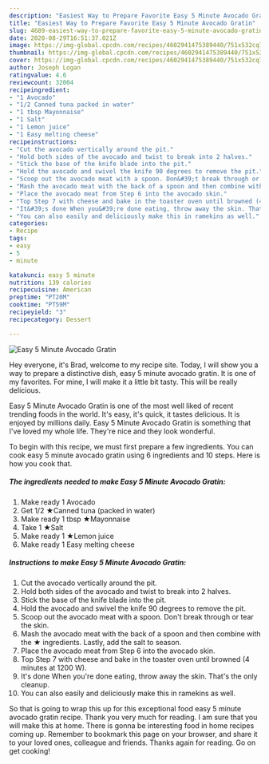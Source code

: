 ```yaml
---
description: "Easiest Way to Prepare Favorite Easy 5 Minute Avocado Gratin"
title: "Easiest Way to Prepare Favorite Easy 5 Minute Avocado Gratin"
slug: 4689-easiest-way-to-prepare-favorite-easy-5-minute-avocado-gratin
date: 2020-08-29T16:51:37.021Z
image: https://img-global.cpcdn.com/recipes/4602941475389440/751x532cq70/easy-5-minute-avocado-gratin-recipe-main-photo.jpg
thumbnail: https://img-global.cpcdn.com/recipes/4602941475389440/751x532cq70/easy-5-minute-avocado-gratin-recipe-main-photo.jpg
cover: https://img-global.cpcdn.com/recipes/4602941475389440/751x532cq70/easy-5-minute-avocado-gratin-recipe-main-photo.jpg
author: Joseph Logan
ratingvalue: 4.6
reviewcount: 32004
recipeingredient:
- "1 Avocado"
- "1/2 Canned tuna packed in water"
- "1 tbsp Mayonnaise"
- "1 Salt"
- "1 Lemon juice"
- "1 Easy melting cheese"
recipeinstructions:
- "Cut the avocado vertically around the pit."
- "Hold both sides of the avocado and twist to break into 2 halves."
- "Stick the base of the knife blade into the pit."
- "Hold the avocado and swivel the knife 90 degrees to remove the pit."
- "Scoop out the avocado meat with a spoon. Don&#39;t break through or tear the skin."
- "Mash the avocado meat with the back of a spoon and then combine with the ★ ingredients. Lastly, add the salt to season."
- "Place the avocado meat from Step 6 into the avocado skin."
- "Top Step 7 with cheese and bake in the toaster oven until browned (4 minutes at 1200 W)."
- "It&#39;s done When you&#39;re done eating, throw away the skin. That&#39;s the only cleanup."
- "You can also easily and deliciously make this in ramekins as well."
categories:
- Recipe
tags:
- easy
- 5
- minute

katakunci: easy 5 minute 
nutrition: 139 calories
recipecuisine: American
preptime: "PT20M"
cooktime: "PT59M"
recipeyield: "3"
recipecategory: Dessert

---
```



![Easy 5 Minute Avocado Gratin](https://img-global.cpcdn.com/recipes/4602941475389440/751x532cq70/easy-5-minute-avocado-gratin-recipe-main-photo.jpg)

Hey everyone, it's Brad, welcome to my recipe site. Today, I will show you a way to prepare a distinctive dish, easy 5 minute avocado gratin. It is one of my favorites. For mine, I will make it a little bit tasty. This will be really delicious.

Easy 5 Minute Avocado Gratin is one of the most well liked of recent trending foods in the world. It's easy, it's quick, it tastes delicious. It is enjoyed by millions daily. Easy 5 Minute Avocado Gratin is something that I've loved my whole life. They're nice and they look wonderful.




To begin with this recipe, we must first prepare a few ingredients. You can cook easy 5 minute avocado gratin using 6 ingredients and 10 steps. Here is how you cook that.

<!--inarticleads1-->

##### The ingredients needed to make Easy 5 Minute Avocado Gratin:

1. Make ready 1 Avocado
1. Get 1/2 ★Canned tuna (packed in water)
1. Make ready 1 tbsp ★Mayonnaise
1. Take 1 ★Salt
1. Make ready 1 ★Lemon juice
1. Make ready 1 Easy melting cheese




<!--inarticleads2-->

##### Instructions to make Easy 5 Minute Avocado Gratin:

1. Cut the avocado vertically around the pit.
1. Hold both sides of the avocado and twist to break into 2 halves.
1. Stick the base of the knife blade into the pit.
1. Hold the avocado and swivel the knife 90 degrees to remove the pit.
1. Scoop out the avocado meat with a spoon. Don&#39;t break through or tear the skin.
1. Mash the avocado meat with the back of a spoon and then combine with the ★ ingredients. Lastly, add the salt to season.
1. Place the avocado meat from Step 6 into the avocado skin.
1. Top Step 7 with cheese and bake in the toaster oven until browned (4 minutes at 1200 W).
1. It&#39;s done When you&#39;re done eating, throw away the skin. That&#39;s the only cleanup.
1. You can also easily and deliciously make this in ramekins as well.




So that is going to wrap this up for this exceptional food easy 5 minute avocado gratin recipe. Thank you very much for reading. I am sure that you will make this at home. There is gonna be interesting food in home recipes coming up. Remember to bookmark this page on your browser, and share it to your loved ones, colleague and friends. Thanks again for reading. Go on get cooking!
